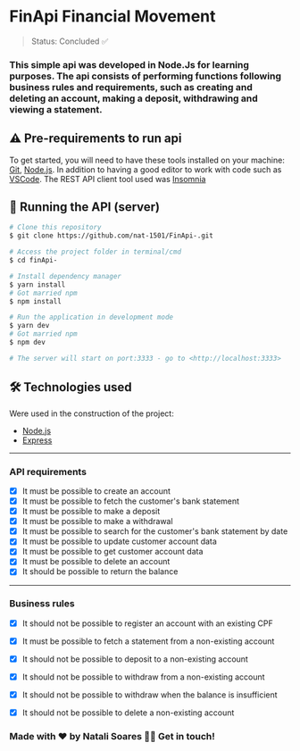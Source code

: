 <h1>FinApi Financial Movement</h1>

> Status: Concluded ✅

### This simple api was developed in Node.Js for learning purposes. The api consists of performing functions following business rules and requirements, such as creating and deleting an account, making a deposit, withdrawing and viewing a statement.


<h2> ⚠️ Pre-requirements to run api</h2>

To get started, you will need to have these tools installed on your machine:
[Git](https://git-scm.com), [Node.js](https://nodejs.org/en/).
In addition to having a good editor to work with code such as [VSCode](https://code.visualstudio.com/). The REST API client tool used was [Insomnia](https://insomnia.rest/download)

<h2> 🎲 Running the API (server)</h2>

```bash
# Clone this repository
$ git clone https://github.com/nat-1501/FinApi-.git

# Access the project folder in terminal/cmd
$ cd finApi-

# Install dependency manager
$ yarn install 
# Got married npm
$ npm install

# Run the application in development mode
$ yarn dev
# Got married npm
$ npm dev

# The server will start on port:3333 - go to <http://localhost:3333>
```

<h2> 🛠 Technologies used </h2>

Were used in the construction of the project:
- [Node.js](https://nodejs.org/en/)
- [Express](https://expressjs.com)

---

### API requirements ###
- [x] It must be possible to create an account
- [x] It must be possible to fetch the customer's bank statement
- [x] It must be possible to make a deposit
- [x] It must be possible to make a withdrawal
- [x] It must be possible to search for the customer's bank statement by date
- [x] It must be possible to update customer account data
- [x] It must be possible to get customer account data
- [x] It must be possible to delete an account
- [x] It should be possible to return the balance

---

### Business rules ###

- [x] It should not be possible to register an account with an existing CPF
- [x] It must be possible to fetch a statement from a non-existing account
- [x] It should not be possible to deposit to a non-existing account
- [x] It should not be possible to withdraw from a non-existing account
- [x] It should not be possible to withdraw when the balance is insufficient
- [x] It should not be possible to delete a non-existing account



<h3> Made with ❤️ by Natali Soares 👋🏽 Get in touch! </h3>
